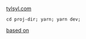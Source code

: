 [tylsyl.com](https://www.tylsyl.com)

`cd proj-dir; yarn; yarn dev;`

[based on](https://github.com/bencodezen/vuepress-blog-boilerplate)
